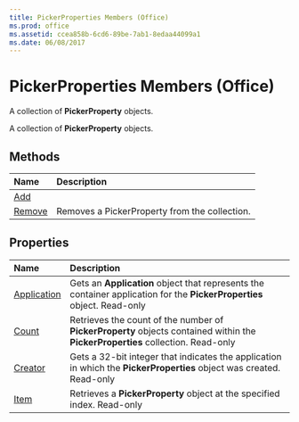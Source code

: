 ```yaml
---
title: PickerProperties Members (Office)
ms.prod: office
ms.assetid: ccea858b-6cd6-89be-7ab1-8edaa44099a1
ms.date: 06/08/2017
---
```



# PickerProperties Members (Office)
A collection of  **PickerProperty** objects.

A collection of  **PickerProperty** objects.


## Methods



|**Name**|**Description**|
|:-----|:-----|
|[Add](pickerproperties-add-method-office.md)||
|[Remove](pickerproperties-remove-method-office.md)|Removes a PickerProperty from the collection.|

## Properties



|**Name**|**Description**|
|:-----|:-----|
|[Application](pickerproperties-application-property-office.md)|Gets an  **Application** object that represents the container application for the **PickerProperties** object. Read-only|
|[Count](pickerproperties-count-property-office.md)|Retrieves the count of the number of  **PickerProperty** objects contained within the **PickerProperties** collection. Read-only|
|[Creator](pickerproperties-creator-property-office.md)|Gets a 32-bit integer that indicates the application in which the  **PickerProperties** object was created. Read-only|
|[Item](pickerproperties-item-property-office.md)|Retrieves a  **PickerProperty** object at the specified index. Read-only|

